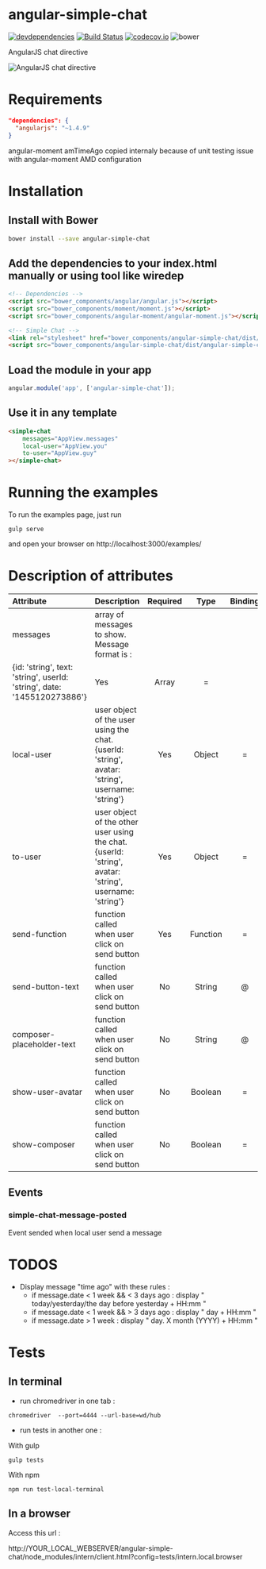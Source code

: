 # angular-simple-chat

[![devdependencies][devdepstat-image]][devdepstat-url] [![Build Status][travis-image]][travis-url] [![codecov.io][codecov-image]][codecov-url] ![bower][bower-image]

[devdepstat-url]: https://david-dm.org/vogloblinsky/angular-simple-chat#info=devDependencies
[devdepstat-image]: https://david-dm.org/vogloblinsky/angular-simple-chat/dev-status.png
[travis-url]: https://travis-ci.org/vogloblinsky/angular-simple-chat
[travis-image]: https://travis-ci.org/vogloblinsky/angular-simple-chat.svg?branch=master
[codecov-url]: https://codecov.io/github/vogloblinsky/angular-simple-chat?branch=master
[codecov-image]: https://codecov.io/github/vogloblinsky/angular-simple-chat/coverage.svg?branch=master
[bower-image]: https://img.shields.io/bower/v/angular-simple-chat.svg

AngularJS chat directive

![AngularJS chat directive](https://raw.githubusercontent.com/vogloblinsky/angular-simple-chat/master/screenshot.png "AngularJS chat directive")

# Requirements

```json
"dependencies": {
  "angularjs": "~1.4.9"
}
```

angular-moment amTimeAgo copied internaly because of unit testing issue with angular-moment AMD configuration

# Installation

## Install with Bower

```bash
bower install --save angular-simple-chat
```

## Add the dependencies to your index.html manually or using tool like wiredep

```html
<!-- Dependencies -->
<script src="bower_components/angular/angular.js"></script>
<script src="bower_components/moment/moment.js"></script>
<script src="bower_components/angular-moment/angular-moment.js"></script>

<!-- Simple Chat -->
<link rel="stylesheet" href="bower_components/angular-simple-chat/dist/angular-simple-chat.min.css">
<script src="bower_components/angular-simple-chat/dist/angular-simple-chat.min.js"></script>
```

## Load the module in your app
```javascript
angular.module('app', ['angular-simple-chat']);
```

## Use it in any template
```html
<simple-chat
    messages="AppView.messages"
    local-user="AppView.you"
    to-user="AppView.guy"
></simple-chat>
```

# Running the examples

To run the examples page, just run

```shell
gulp serve
```

and open your browser on http://localhost:3000/examples/

# Description of attributes

| Attribute | Description | Required | Type | Binding |
| :------------- |:-------------| :-----:| :-----:| :-----:|
| messages | array of messages to show. Message format is :
{id: 'string', text: 'string', userId: 'string', date: '1455120273886'}| Yes | Array | = |
| local-user | user object of the user using the chat. {userId: 'string', avatar: 'string', username: 'string'}| Yes | Object | = |
| to-user | user object of the other user using the chat. {userId: 'string', avatar: 'string', username: 'string'}| Yes | Object | = |
| send-function | function called when user click on send button | Yes | Function | = |
| send-button-text | function called when user click on send button | No | String | @ |
| composer-placeholder-text | function called when user click on send button | No | String | @ |
| show-user-avatar | function called when user click on send button | No |  Boolean | = |
| show-composer | function called when user click on send button | No |  Boolean | = |

## Events

### simple-chat-message-posted
Event sended when local user send a message

# TODOS

- Display message "time ago" with these rules :
    + if message.date < 1 week && < 3 days ago : display " today/yesterday/the day before yesterday + HH:mm "
    + if message.date < 1 week && > 3 days ago : display " day + HH:mm "
    + if message.date > 1 week : display " day. X month (YYYY) + HH:mm "

# Tests

## In terminal

- run chromedriver in one tab :

```shell
chromedriver  --port=4444 --url-base=wd/hub
```

- run tests in another one :

With gulp

```shell
gulp tests
```

With npm

```shell
npm run test-local-terminal
```

## In a browser

Access this url : 

http://YOUR_LOCAL_WEBSERVER/angular-simple-chat/node_modules/intern/client.html?config=tests/intern.local.browser